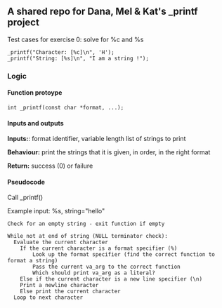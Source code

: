 ## A shared repo for Dana, Mel & Kat's _printf project

Test cases for exercise 0: solve for %c and %s

	_printf("Character: [%c]\n", 'H');
	_printf("String: [%s]\n", "I am a string !");

### Logic
#### Function protoype
	int _printf(const char *format, ...);

#### Inputs and outputs
**Inputs:**: format identifier, variable length list of strings to print

**Behaviour:** print the strings that it is given, in order, in the right format

**Return:** success (0) or failure

#### Pseudocode
Call _printf()

Example input: %s, string="hello"

	Check for an empty string - exit function if empty
	
	While not at end of string (NULL terminator check):
	  Evaluate the current character
	    If the current character is a format specifier (%)
	      	Look up the format specifier (find the correct function to format a string)
	      	Pass the current va_arg to the correct function
	      	Which should print va_arg as a literal?
	    Else if the current character is a new line specifier (\n)
		Print a newline character
	    Else print the current character
	  Loop to next character

